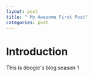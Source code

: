```yaml
---
layout: post
title: " My Awesome First Post"
categories: post
---
```


# Introduction

This is doogie's blog season 1